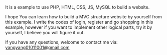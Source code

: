It is a example to use PHP, HTML, CSS, JS, MySQL to build a website.

I hope You can learn how to build a MVC structure website by yourself from this example.
I write the codes of login, register and go shopping in this example, however if you want to implement other logical parts, try it by yourself,
I believe you will figure it out.

If you have any questions, welcome to contact me via: yangyang01011001@gmail.com

